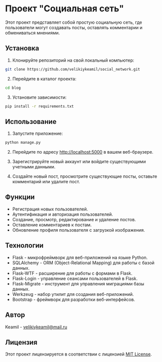 # Проект "Социальная сеть"

Этот проект представляет собой простую социальную сеть, где пользователи могут создавать посты, оставлять комментарии и обмениваться мнениями.

## Установка

1. Клонируйте репозиторий на свой локальный компьютер:

```bash
git clone https://github.com/velikiykeamil/social_network.git
```

2. Перейдите в каталог проекта:

```bash
cd blog
```

3. Установите зависимости:

```bash
pip install -r requirements.txt
```

## Использование

1. Запустите приложение:

```bash
python manage.py
```

2. Перейдите по адресу [http://localhost:5000](http://localhost:5000) в вашем веб-браузере.

3. Зарегистрируйте новый аккаунт или войдите существующими учетными данными.

4. Создайте новый пост, просмотрите существующие посты, оставьте комментарий или удалите пост.

## Функции

- Регистрация новых пользователей.
- Аутентификация и авторизация пользователей.
- Создание, просмотр, редактирование и удаление постов.
- Оставление комментариев к постам.
- Обновление профиля пользователя с загрузкой изображения.

## Технологии

- Flask - микрофреймворк для веб-приложений на языке Python.
- SQLAlchemy - ORM (Object-Relational Mapping) для работы с базой данных.
- Flask-WTF - расширение для работы с формами в Flask.
- Flask-Login - управление сеансами пользователей в Flask.
- Flask-Migrate - инструмент для управления миграциями базы данных.
- Werkzeug - набор утилит для создания веб-приложений.
- Bootstrap - фреймворк для разработки веб-интерфейсов.

## Автор

Keamil - velikiykeamil@mail.ru

## Лицензия

Этот проект лицензируется в соответствии с лицензией [MIT License](https://opensource.org/licenses/MIT).